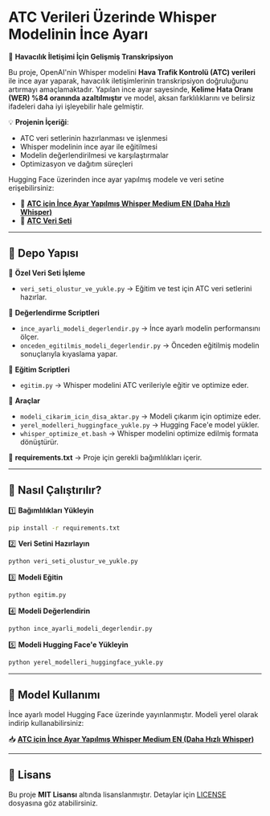 # ATC Verileri Üzerinde Whisper Modelinin İnce Ayarı

🚀 **Havacılık İletişimi İçin Gelişmiş Transkripsiyon**

Bu proje, OpenAI'nin Whisper modelini **Hava Trafik Kontrolü (ATC) verileri** ile ince ayar yaparak, havacılık iletişimlerinin transkripsiyon doğruluğunu artırmayı amaçlamaktadır. Yapılan ince ayar sayesinde, **Kelime Hata Oranı (WER) %84 oranında azaltılmıştır** ve model, aksan farklılıklarını ve belirsiz ifadeleri daha iyi işleyebilir hale gelmiştir.

💡 **Projenin İçeriği**:
- ATC veri setlerinin hazırlanması ve işlenmesi
- Whisper modelinin ince ayar ile eğitilmesi
- Modelin değerlendirilmesi ve karşılaştırmalar
- Optimizasyon ve dağıtım süreçleri

Hugging Face üzerinden ince ayar yapılmış modele ve veri setine erişebilirsiniz:
- 🎯 **[ATC için İnce Ayar Yapılmış Whisper Medium EN (Daha Hızlı Whisper)](https://huggingface.co/mehmedadymn/Air-traffic-control-fine-tuned-faster-whisper)**
- 📂 **[ATC Veri Seti](https://huggingface.co/datasets/mehmedadymn/air-traffic-dataset)**

---
## 📌 Depo Yapısı

📂 **Özel Veri Seti İşleme**
- `veri_seti_olustur_ve_yukle.py` → Eğitim ve test için ATC veri setlerini hazırlar.

📂 **Değerlendirme Scriptleri**
- `ince_ayarli_modeli_degerlendir.py` → İnce ayarlı modelin performansını ölçer.
- `onceden_egitilmis_modeli_degerlendir.py` → Önceden eğitilmiş modelin sonuçlarıyla kıyaslama yapar.

📂 **Eğitim Scriptleri**
- `egitim.py` → Whisper modelini ATC verileriyle eğitir ve optimize eder.

📂 **Araçlar**
- `modeli_cikarim_icin_disa_aktar.py` → Modeli çıkarım için optimize eder.
- `yerel_modelleri_huggingface_yukle.py` → Hugging Face'e model yükler.
- `whisper_optimize_et.bash` → Whisper modelini optimize edilmiş formata dönüştürür.

📄 **requirements.txt** → Proje için gerekli bağımlılıkları içerir.

---
## 🚀 Nasıl Çalıştırılır?

1️⃣ **Bağımlılıkları Yükleyin**
```bash
pip install -r requirements.txt
```

2️⃣ **Veri Setini Hazırlayın**
```bash
python veri_seti_olustur_ve_yukle.py
```

3️⃣ **Modeli Eğitin**
```bash
python egitim.py
```

4️⃣ **Modeli Değerlendirin**
```bash
python ince_ayarli_modeli_degerlendir.py
```

5️⃣ **Modeli Hugging Face'e Yükleyin**
```bash
python yerel_modelleri_huggingface_yukle.py
```

---
## 🎯 Model Kullanımı

İnce ayarlı model Hugging Face üzerinde yayınlanmıştır. Modeli yerel olarak indirip kullanabilirsiniz:

📥 **[ATC için İnce Ayar Yapılmış Whisper Medium EN (Daha Hızlı Whisper)](https://huggingface.co/mehmedadymn/Air-traffic-control-fine-tuned-faster-whisper)**

---
## 📜 Lisans

Bu proje **MIT Lisansı** altında lisanslanmıştır. Detaylar için [LICENSE](LICENSE) dosyasına göz atabilirsiniz.

